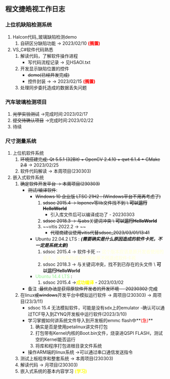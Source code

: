 ## 程文捷皓视工作日志

### 上位机缺陷检测系统
1. Halcon代码_玻璃缺陷检测demo
	1. 自研区分缺陷功能 -> 2023/02/10  **<font color="red">(搁置)</font>**
2. VS_C#软件代码熟悉
	1. 解读代码，了解软件操作进程
		- 写代码流程记录 -> 见HSAOI.txt
	2. 开发显示缺陷位置的控件
		- ~~demo(已经开发完成)~~
		- 控件封装 -> -> 2023/02/15  **<font color="red">(搁置)</font>**
	3. 处理同步委托造成的数据丢失问题
### 汽车玻璃检测项目
1. ~~光学实验测试~~ ->完成时间:2023/02/17
2. ~~提交待确认项目~~ ->完成时间:2023/02/22
3. 待续
### 尺寸测量系统
1. 上位机软件系统
	1. ~~环境搭建完成: Qt 5.5.1 (32Bit) + OpenCV 2.4.10 + qwt 6.1.4 + CMake 2.8~~ -> 2023/02/25
	2. 软件代码解读 -> 本周项目(230303)
2. 嵌入式软件系统
	1. ~~确定软件开发平台 -> 本周项目(230303)~~
		- ~~测试/编译软件~~:
			- ~~Windows 10 企业版 LTSC 21H2 : (Windows平台不用再考虑了)~~
				1. ~~sdsoc 2015.4 -> lopencv等lib文件找不到 \ **可以运行HelloWorld**~~
					- 引入库文件后可以编译成功了 - 20230303
				2. ~~sdsoc 2018.3 -> 与abs关键词冲突 \ **可以运行HelloWorld**~~
				3. ~~vitis 2022.2 -> ~~
					- ~~代理商建议使用vitis代替sdsoc_2023/03/01/13:41~~
			- Ubuntu 22.04.2 LTS : **_(需要确实是什么原因造成的软件卡死，不一定是系统太新)_**
				1. sdsoc 2015.4 -> 软件卡死 -- **<font color ="lightyellow">这个版本应该是原开发者使用的版本，操作系统或者环境变量不同造成软件卡死</font>**
				2. sdsoc 2018.3 -> 与关键词冲突，找不到已存在的头文件 \ **可以运行HelloWorld**
			- <font color ="lightgreen">Ubuntu 14.4 LTS</font> : 
				1. sdsoc 2015.4 ->**<font color="yellow">成功编译</font>** - 2023/03/02
		- 备注 :~~最优办法是获得原软件开发者的开发环境 -- 20230302 完成~~
	2. 在linux~~或windows~~开发平台中模拟运行软件 -> 周项目(230303) -> 周项目(23/3/11)
		- sdsoc 15.4 无法模拟软件，可能是没有sdx上的emulator
			-确认可以通过TCF导入到ZYNQ开发板中运行软件(2023/3/10)
		- 学习掌握如何讲系统文件导入到开发板的emmc flash中**<font color="red">(急)</font>**
			1. 确实是否是使用petalinux讲文件打包
			2. 打包带有Kernel内核的Boot.bin文件，烧录进QSPI FLASH，测试空的Kernel能否运行
			3. 将库和程序打包进根目录文件系统
		- 操作ARM端的linux系统 ->可以通过串口通信发送指令
	3. 测试上板程序和整套系统 -> 本周项目(230303)
	4. 解读代码 -> 月项目(230303)
	5. 嵌入式系统的基本内容学习 **<font color ="yellow">(学习)</font>**